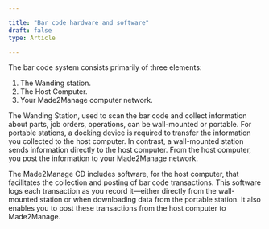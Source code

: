 ```yaml
---

title: "Bar code hardware and software"
draft: false
type: Article

---
```


The bar code system consists primarily of three elements:

1.	The Wanding station.
2.	The Host Computer.
3.	Your Made2Manage computer network.

The Wanding Station, used to scan the bar code and collect information about parts, job orders, operations, can be wall-mounted or portable. For portable stations, a docking device is required to transfer the information you collected to the host computer. In contrast, a wall-mounted station sends information directly to the host computer. From the host computer, you post the information to your Made2Manage network.

The Made2Manage CD includes software, for the host computer, that facilitates the collection and posting of bar code transactions. This software logs each transaction as you record it—either directly from the wall-mounted station or when downloading data from the portable station. It also enables you to post these transactions from the host computer to Made2Manage.

​